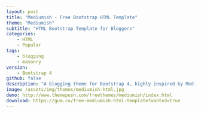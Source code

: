 ```yaml
---
layout: post
title: "Mediumish - Free Bootstrap HTML Template"
theme: "Mediumish"
subtitle: "HTML Bootstrap Template for Bloggers"          
categories:
    - HTML
    - Popular
tags: 
    - blogging
    - masonry
version:
    - Bootstrap 4
github: false
description: "A blogging theme for Bootstrap 4, highly inspired by Medium's layout."
image: /assets/img/themes/mediumish-html.jpg
demo: http://www.themepush.com/freethemes/mediumish/index.html
download: https://gum.co/free-mediumish-html-template?wanted=true
---
```

